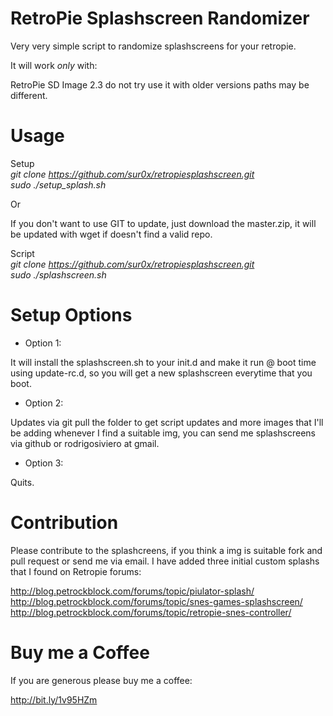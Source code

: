 RetroPie Splashscreen Randomizer
====================

Very very simple script to randomize splashscreens for your retropie.


It will work *only* with:

RetroPie SD Image 2.3 do not try use it with older versions paths may be different.


Usage
====================

Setup  
*git clone https://github.com/sur0x/retropiesplashscreen.git*  
*sudo ./setup_splash.sh*

Or

If you don't want to use GIT to update, just download the master.zip, it will be updated with wget if doesn't find a valid repo.


Script  
*git clone https://github.com/sur0x/retropiesplashscreen.git*  
*sudo ./splashscreen.sh*

Setup Options
====================

* Option 1:

It will install the splashscreen.sh to your init.d and make it run @ boot time using update-rc.d, so you will get a new splashscreen everytime that you boot.

* Option 2:

Updates via git pull the folder to get script updates and more images that I'll be adding whenever I find a suitable img, you can send me splashscreens via github or rodrigosiviero at gmail.

* Option 3:

Quits.

Contribution
====================
Please contribute to the splashcreens, if you think a img is suitable fork and pull request or send me via email.
I have added three initial custom splashs that I found on Retropie forums:

http://blog.petrockblock.com/forums/topic/piulator-splash/  
http://blog.petrockblock.com/forums/topic/snes-games-splashscreen/  
http://blog.petrockblock.com/forums/topic/retropie-snes-controller/  

Buy me a Coffee
====================
If you are generous please buy me a coffee:

http://bit.ly/1v95HZm

